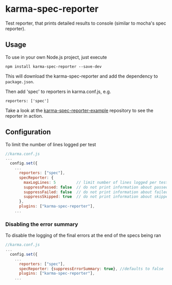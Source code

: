 # karma-spec-reporter

Test reporter, that prints detailed results to console (similar to mocha's spec reporter).

## Usage

To use in your own Node.js project, just execute
```
npm install karma-spec-reporter --save-dev
```
This will download the karma-spec-reporter and add the dependency to `package.json`.

Then add 'spec' to reporters in karma.conf.js, e.g.

```
reporters: ['spec']
```

Take a look at the [karma-spec-reporter-example](http://github.com/mlex/karma-spec-reporter-example) repository to see the reporter in action.

## Configuration

To limit the number of lines logged per test
``` js
//karma.conf.js
...
  config.set({
    ...
      reporters: ["spec"],
      specReporter: {
        maxLogLines: 5         // limit number of lines logged per test
        suppressPassed: false  // do not print information about passed tests
        suppressFailed: false  // do not print information about failed tests
        suppressSkipped: true  // do not print information about skipped tests
      },
      plugins: ["karma-spec-reporter"],
    ...
```
### Disabling the error summary

To disable the logging of the final errors at the end of the specs being ran
``` js
//karma.conf.js
...
  config.set({
    ...
      reporters: ["spec"],
      specReporter: {suppressErrorSummary: true}, //defaults to false
      plugins: ["karma-spec-reporter"],
    ...
```
